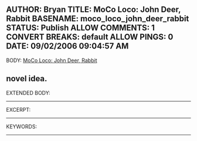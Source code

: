 AUTHOR: Bryan
TITLE: MoCo Loco: John Deer, Rabbit
BASENAME: moco_loco_john_deer_rabbit
STATUS: Publish
ALLOW COMMENTS: 1
CONVERT BREAKS: __default__
ALLOW PINGS: 0
DATE: 09/02/2006 09:04:57 AM
-----
BODY:
<a title="MoCo Loco: John Deer, Rabbit" href="http://mocoloco.com/archives/003075.php">MoCo Loco: John Deer, Rabbit</a>

novel idea.
-----
EXTENDED BODY:

-----
EXCERPT:

-----
KEYWORDS:

-----


